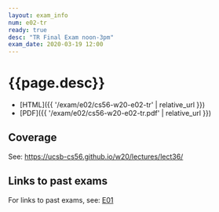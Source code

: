 ```yaml
---
layout: exam_info
num: e02-tr
ready: true
desc: "TR Final Exam noon-3pm"
exam_date: 2020-03-19 12:00
---
```


<div style="display:none;">  http://ucsb-cs56.github.io/w20/exam/e02-tr
</div>


# {{page.desc}}

* [HTML]({{ '/exam/e02/cs56-w20-e02-tr' | relative_url }})
* [PDF]({{ '/exam/e02/cs56-w20-e02-tr.pdf' | relative_url }})


## Coverage

See: <https://ucsb-cs56.github.io/w20/lectures/lect36/>

## Links to past exams

For links to past exams, see: [E01](/w20/exam/e01)




